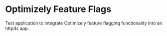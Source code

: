 # Optimizely Feature Flags

Test application to integrate Optimizely feature flagging functionality into an http4s app.